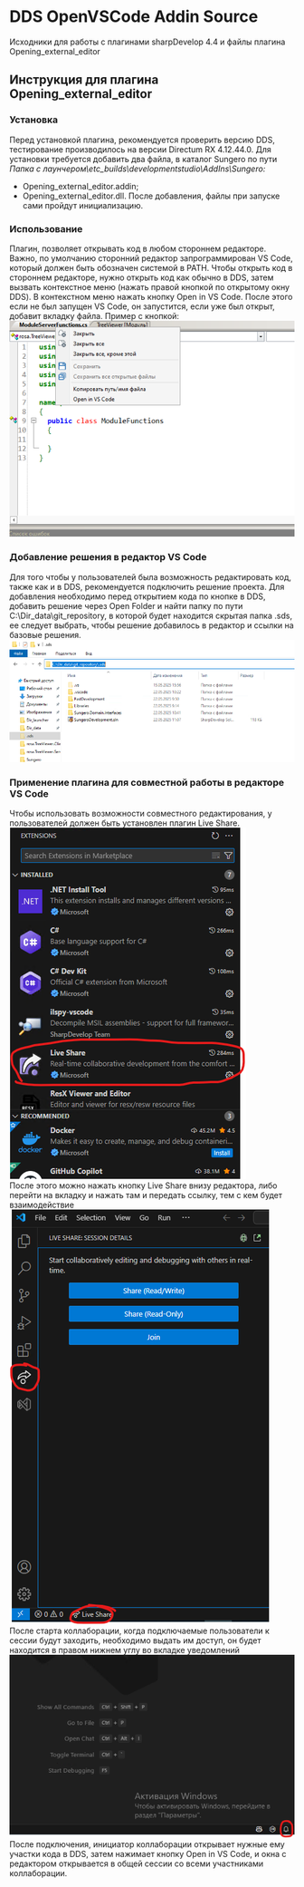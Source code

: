 # DDS OpenVSCode Addin Source

Исходники для работы с плагинами sharpDevelop 4.4 и файлы плагина Opening_external_editor

## Инструкция для плагина Opening_external_editor
### Установка
Перед установкой плагина, рекомендуется проверить версию DDS, тестирование производилось на версии Directum RX 4.12.44.0. 
Для установки требуется добавить два файла, в каталог Sungero по пути <i>Папка с лаунчером\etc\_builds\developmentstudio\AddIns\Sungero:</i>
- Opening_external_editor.addin;
- Opening_external_editor.dll.
После добавления, файлы при запуске сами пройдут инициализацию. 
### Использование
Плагин, позволяет открывать код в любом стороннем редакторе.
Важно, по умолчанию сторонний редактор запрограммирован VS Code, который должен быть обозначен системой в PATH.
Чтобы открыть код в стороннем редакторе, нужно открыть код как обычно в DDS, затем вызвать контекстное меню (нажать правой кнопкой по открытому окну DDS). В контекстном меню нажать кнопку Open in VS Code. После этого если не был запущен VS Code, он запустится, если уже был открыт, добавит вкладку файла. Пример с кнопкой:
<br>![image 1](./InstructionImages/1.png) </br>
### Добавление решения в редактор VS Code
Для того чтобы у пользователей была возможность редактировать код, также как и в DDS, рекомендуется подключить решение проекта. Для добавления необходимо перед открытием кода по кнопке в DDS, добавить решение через Open Folder и найти папку по пути C:\Dir_data\git_repository, в которой будет находится скрытая папка .sds, ее следует выбрать, чтобы решение добавилось в редактор и ссылки на базовые решения.
<br>![image 2](./InstructionImages/2.png) </br>
### Применение плагина для совместной работы в редакторе VS Code
Чтобы использовать возможности совместного редактирования, у пользователей должен быть установлен плагин Live Share.
<br>![image 3](./InstructionImages/3.png) </br>
После этого можно нажать кнопку Live Share внизу редактора, либо перейти на вкладку и нажать там и передать ссылку, тем с кем будет взаимодействие
<br>![image 4](./InstructionImages/4.png) </br>
После старта коллаборации, когда подключаемые пользователи к сессии будут заходить, необходимо выдать им доступ, он будет находится в правом нижнем углу во вкладке уведомлений
<br>![image 5](./InstructionImages/5.png) </br>
После подключения, инициатор коллаборации открывает нужные ему участки кода в DDS, затем нажимает кнопку Open in VS Code, и окна с редактором открывается в общей сессии со всеми участниками коллаборации.
